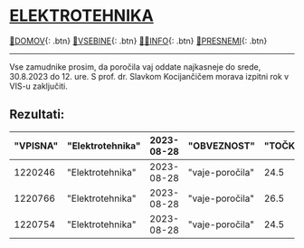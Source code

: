 # [ELEKTROTEHNIKA](../index)

[🏡DOMOV](../index){: .btn}
[📝VSEBINE](../Vsebine/index.md){: .btn}
[👨‍🎓INFO](../info){: .btn}
[💾PRESNEMI](../Presnemi/index){: .btn}

---
Vse zamudnike prosim, da poročila vaj oddate najkasneje do srede, 30.8.2023 do 12. ure. S prof. dr. Slavkom Kocijančičem morava izpitni rok v VIS-u zaključiti.

## Rezultati:

| "VPISNA" | "Elektrotehnika" | 2023-08-28 | "OBVEZNOST" | "TOČKE" | "OCENA [%]" | "KOMENTAR" | "n111" | "n112" | "n211" | "n221" | "n311" | "n321" | "n331" | "n411" | "n421" | "n422" | "n423" | "n502" | "n511" | "n512" | "n603" | "n605" | "n621" | "n622" | "n701" | "n702" | "n711" | "n712" | "n811" | "n812" | "n923" | "n1112" | "n1201" |
| ---- | ---- | ---- | ---- | ---- | ---- | ---- | ---- | ---- | ---- | ---- | ---- | ---- | ---- | ---- | ---- | ---- | ---- | ---- | ---- | ---- | ---- | ---- | ---- | ---- | ---- | ---- | ---- | ---- | ---- | ---- | ---- | ---- | ---- |
| 1220246 | "Elektrotehnika" | 2023-08-28 | "vaje-poročila" | 24.5 | 100% |  | 1 | 1 | 1 | 1 | 1 | 1 | 0.5 | 1 | 1 | 0.5 | 0.5 | 1 | 1 | 1 | 1 | 1 | 1 | 0.5 | 1 | 1 | 1 | 1 | 1 | 1 | 1 | 0.5 | 1 |
| 1220766 | "Elektrotehnika" | 2023-08-28 | "vaje-poročila" | 26.5 | 100% |  | 1 | 1 | 1 | 1 | 1 | 1 | 1 | 1 | 1 | 1 | 1 | 0.5 | 1 | 1 | 1 | 1 | 1 | 1 | 1 | 1 | 1 | 1 | 1 | 1 | 1 | 1 | 1 |
| 1220754 | "Elektrotehnika" | 2023-08-28 | "vaje-poročila" | 24.5 | 100% |  | 1 | 1 | 1 | 1 | 1 | 1 | 1 | 0.5 | 1 | 1 | 0.5 | 0.5 | 1 | 1 | 1 | 1 | 1 | 1 | 1 | 1 | 1 | 1 | 1 | 1 | 1 | 0.5 | 0.5 |

